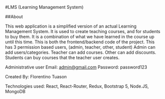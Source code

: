 #LMS (Learning Management System)

##About

This web application is a simplified version of an actual Learning Management System.
It is used to create teaching courses, and for students to buy them.
It is a combination of what we have learned in the course up until this time.
This is both the frontend/backend code of the project.
This has 3 permission based users, (admin, teacher, other, student) Admin can add users/categories.
Teacher can add courses. Other can add discounts. Students can buy courses that the teacher user creates.

Administrative user
Email: admin@gmail.com
Password: password123

Created By: Florentino Tuason

Technologies used: React, React-Router, Redux, Bootstrap 5, Node.JS, MongoDB